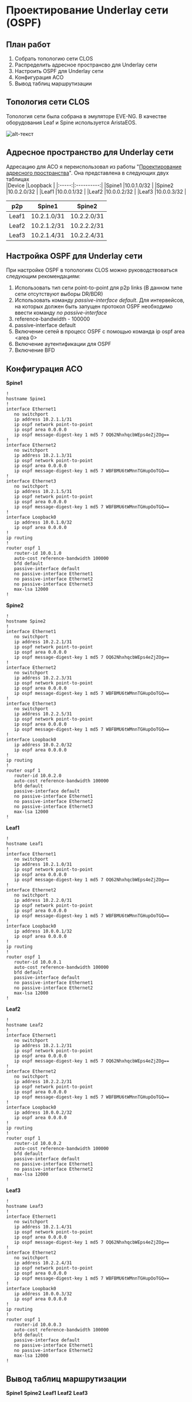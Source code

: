 # Проектирование Underlay сети (OSPF)
## План работ
1. Собрать топологию сети CLOS
2. Распределить адресное пространсво для Underlay сети
3. Настроить OSPF для Underlay сети
4. Конфигурация АСО
5. Вывод таблиц маршрутизации
## Топология сети CLOS
Топология сети была собрана в эмуляторе EVE-NG. В качестве оборудования Leaf и Spine используется AristaEOS.

![alt-текст](https://github.com/Vorobey1/otus-dc-network-design/blob/main/lab2/screenshots/Topology.PNG)
## Адресное пространство для Underlay сети
Адресацию для АСО я переиспользовал из работы "[Проектирование адресного пространства](https://github.com/Vorobey1/otus-dc-network-design/edit/main/lab1/README.md)". Она представлена в следующих двух таблицах  
|Device |Loopback    |
|:-----:|:----------:|
|Spine1 |10.0.1.0/32 |
|Spine2 |10.0.2.0/32 |
|Leaf1  |10.0.0.1/32 |
|Leaf2  |10.0.0.2/32 |
|Leaf3  |10.0.0.3/32 |

|p2p         |Spine1      |Spine2      |
|:----------:|:----------:|:----------:|
|Leaf1       |10.2.1.0/31 |10.2.2.0/31 |
|Leaf2       |10.2.1.2/31 |10.2.2.2/31 |
|Leaf3       |10.2.1.4/31 |10.2.2.4/31 |
## Настройка OSPF для Underlay сети
При настройке OSPF в топологиях CLOS можно руководствоваться следующим рекомендациям:
1. Использовать тип сети point-to-point для p2p links (В данном типе сети отсутствуют выборы DR/BDR)
2. Использовать команду *passive-interface default*. Для интервейсов, на которых должен быть запущен протокол OSPF необходимо ввести команду *no passive-interface <interface>*
3. reference-bandwidth - 100000
4. passive-interface default
5. Включение сетей в процесс OSPF с помощью команда ip ospf area <area 0>
6. Включение аутентификации для OSPF
7. Включение BFD
## Конфигурация АСО
**Spine1**
```
!
hostname Spine1
!
interface Ethernet1
   no switchport
   ip address 10.2.1.1/31
   ip ospf network point-to-point
   ip ospf area 0.0.0.0
   ip ospf message-digest-key 1 md5 7 OQ62NhxhqcbWEps4eZjZOg==
!
interface Ethernet2
   no switchport
   ip address 10.2.1.3/31
   ip ospf network point-to-point
   ip ospf area 0.0.0.0
   ip ospf message-digest-key 1 md5 7 WBFBMU6tWMnnTGHupOoTGQ==
!
interface Ethernet3
   no switchport
   ip address 10.2.1.5/31
   ip ospf network point-to-point
   ip ospf area 0.0.0.0
   ip ospf message-digest-key 1 md5 7 WBFBMU6tWMnnTGHupOoTGQ==
!
interface Loopback0
   ip address 10.0.1.0/32
   ip ospf area 0.0.0.0
!
ip routing
!
router ospf 1
   router-id 10.0.1.0
   auto-cost reference-bandwidth 100000
   bfd default
   passive-interface default
   no passive-interface Ethernet1
   no passive-interface Ethernet2
   no passive-interface Ethernet3
   max-lsa 12000
!
```
**Spine2**
```
!
hostname Spine2
!
interface Ethernet1
   no switchport
   ip address 10.2.2.1/31
   ip ospf network point-to-point
   ip ospf area 0.0.0.0
   ip ospf message-digest-key 1 md5 7 OQ62NhxhqcbWEps4eZjZOg==
!
interface Ethernet2
   no switchport
   ip address 10.2.2.3/31
   ip ospf network point-to-point
   ip ospf area 0.0.0.0
   ip ospf message-digest-key 1 md5 7 WBFBMU6tWMnnTGHupOoTGQ==
!
interface Ethernet3
   no switchport
   ip address 10.2.2.5/31
   ip ospf network point-to-point
   ip ospf area 0.0.0.0
   ip ospf message-digest-key 1 md5 7 WBFBMU6tWMnnTGHupOoTGQ==
!
interface Loopback0
   ip address 10.0.2.0/32
   ip ospf area 0.0.0.0
!
ip routing
!
router ospf 1
   router-id 10.0.2.0
   auto-cost reference-bandwidth 100000
   bfd default
   passive-interface default
   no passive-interface Ethernet1
   no passive-interface Ethernet2
   no passive-interface Ethernet3
   max-lsa 12000
!
```
**Leaf1**
```
!
hostname Leaf1
!
interface Ethernet1
   no switchport
   ip address 10.2.1.0/31
   ip ospf network point-to-point
   ip ospf area 0.0.0.0
   ip ospf message-digest-key 1 md5 7 OQ62NhxhqcbWEps4eZjZOg==
!
interface Ethernet2
   no switchport
   ip address 10.2.2.0/31
   ip ospf network point-to-point
   ip ospf area 0.0.0.0
   ip ospf message-digest-key 1 md5 7 WBFBMU6tWMnnTGHupOoTGQ==
!
interface Loopback0
   ip address 10.0.0.1/32
   ip ospf area 0.0.0.0
!
ip routing
!
router ospf 1
   router-id 10.0.0.1
   auto-cost reference-bandwidth 100000
   bfd default
   passive-interface default
   no passive-interface Ethernet1
   no passive-interface Ethernet2
   max-lsa 12000
!
```
**Leaf2**
```
!
hostname Leaf2
!
interface Ethernet1
   no switchport
   ip address 10.2.1.2/31
   ip ospf network point-to-point
   ip ospf area 0.0.0.0
   ip ospf message-digest-key 1 md5 7 OQ62NhxhqcbWEps4eZjZOg==
!
interface Ethernet2
   no switchport
   ip address 10.2.2.2/31
   ip ospf network point-to-point
   ip ospf area 0.0.0.0
   ip ospf message-digest-key 1 md5 7 WBFBMU6tWMnnTGHupOoTGQ==
!
interface Loopback0
   ip address 10.0.0.2/32
   ip ospf area 0.0.0.0
!
ip routing
!
router ospf 1
   router-id 10.0.0.2
   auto-cost reference-bandwidth 100000
   bfd default
   passive-interface default
   no passive-interface Ethernet1
   no passive-interface Ethernet2
   max-lsa 12000
!
```
**Leaf3**
```
!
hostname Leaf3
!
interface Ethernet1
   no switchport
   ip address 10.2.1.4/31
   ip ospf network point-to-point
   ip ospf area 0.0.0.0
   ip ospf message-digest-key 1 md5 7 OQ62NhxhqcbWEps4eZjZOg==
!
interface Ethernet2
   no switchport
   ip address 10.2.2.4/31
   ip ospf network point-to-point
   ip ospf area 0.0.0.0
   ip ospf message-digest-key 1 md5 7 WBFBMU6tWMnnTGHupOoTGQ==
!
interface Loopback0
   ip address 10.0.0.3/32
   ip ospf area 0.0.0.0
!
ip routing
!
router ospf 1
   router-id 10.0.0.3
   auto-cost reference-bandwidth 100000
   bfd default
   passive-interface default
   no passive-interface Ethernet1
   no passive-interface Ethernet2
   max-lsa 12000
!
```
## Вывод таблиц маршрутизации
**Spine1**
**Spine2**
**Leaf1**
**Leaf2**
**Leaf3**

